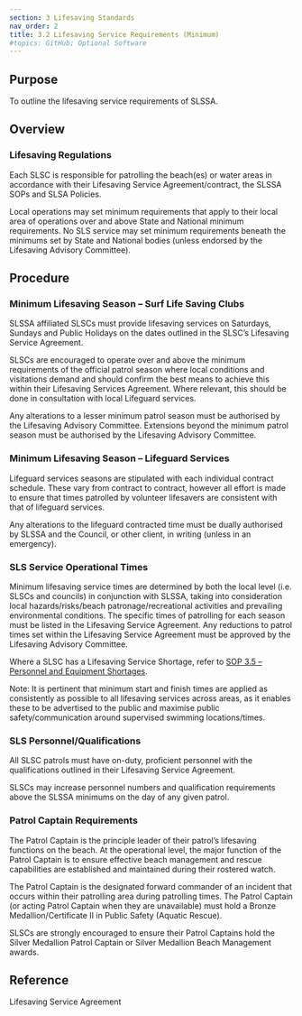 ```yaml
---
section: 3 Lifesaving Standards
nav_order: 2
title: 3.2 Lifesaving Service Requirements (Minimum)
#topics: GitHub; Optional Software
---
```


## Purpose

To outline the lifesaving service requirements of SLSSA.

## Overview

### Lifesaving Regulations

Each SLSC is responsible for patrolling the beach(es) or water areas in accordance with their Lifesaving Service Agreement/contract, the SLSSA SOPs and SLSA Policies.

Local operations may set minimum requirements that apply to their local area of operations over and above State and National minimum requirements. No SLS service may set minimum requirements beneath the minimums set by State and National bodies (unless endorsed by the Lifesaving Advisory Committee).

## Procedure

### Minimum Lifesaving Season – Surf Life Saving Clubs

SLSSA affiliated SLSCs must provide lifesaving services on Saturdays, Sundays and Public Holidays on the dates outlined in the SLSC’s Lifesaving Service Agreement.

SLSCs are encouraged to operate over and above the minimum requirements of the official patrol season where local conditions and visitations demand and should confirm the best means to achieve this within their Lifesaving Services Agreement. Where relevant, this should be done in consultation with local Lifeguard services.

Any alterations to a lesser minimum patrol season must be authorised by the Lifesaving Advisory Committee. Extensions beyond the minimum patrol season must be authorised by the Lifesaving Advisory Committee.

### Minimum Lifesaving Season – Lifeguard Services

Lifeguard services seasons are stipulated with each individual contract schedule. These vary from contract to contract, however all effort is made to ensure that times patrolled by volunteer lifesavers are consistent with that of lifeguard services.

Any alterations to the lifeguard contracted time must be dually authorised by SLSSA and the Council, or other client, in writing (unless in an emergency).

### SLS Service Operational Times

Minimum lifesaving service times are determined by both the local level (i.e. SLSCs and councils) in conjunction with SLSSA, taking into consideration local hazards/risks/beach patronage/recreational activities and prevailing environmental conditions. The specific times of patrolling for each season must be listed in the Lifesaving Service Agreement. Any reductions to patrol times set within the Lifesaving Service Agreement must be approved by the Lifesaving Advisory Committee.

Where a SLSC has a Lifesaving Service Shortage, refer to [SOP 3.5 – Personnel and Equipment Shortages](#_3.5_Personnel_and).

Note: It is pertinent that minimum start and finish times are applied as consistently as possible to all lifesaving services across areas, as it enables these to be advertised to the public and maximise public safety/communication around supervised swimming locations/times.

### SLS Personnel/Qualifications

All SLSC patrols must have on-duty, proficient personnel with the qualifications outlined in their Lifesaving Service Agreement.

SLSCs may increase personnel numbers and qualification requirements above the SLSSA minimums on the day of any given patrol.

### Patrol Captain Requirements

The Patrol Captain is the principle leader of their patrol’s lifesaving functions on the beach. At the operational level, the major function of the Patrol Captain is to ensure effective beach management and rescue capabilities are established and maintained during their rostered watch.

The Patrol Captain is the designated forward commander of an incident that occurs within their patrolling area during patrolling times. The Patrol Captain (or acting Patrol Captain when they are unavailable) must hold a Bronze Medallion/Certificate II in Public Safety (Aquatic Rescue).

SLSCs are strongly encouraged to ensure their Patrol Captains hold the Silver Medallion Patrol Captain or Silver Medallion Beach Management awards.

## Reference

Lifesaving Service Agreement